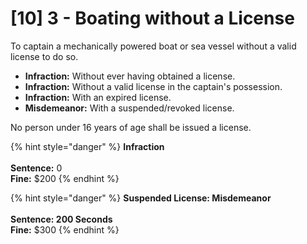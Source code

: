 # \[10] 3 - Boating without a License

To captain a mechanically powered boat or sea vessel without a valid license to do so.&#x20;

* **Infraction:** Without ever having obtained a license.
* **Infraction:** Without a valid license in the captain's possession.
* **Infraction:** With an expired license.
* **Misdemeanor:** With a suspended/revoked license.&#x20;

No person under 16 years of age shall be issued a license.&#x20;

{% hint style="danger" %}
**Infraction** \
\
**Sentence:** 0\
**Fine:** $200
{% endhint %}

{% hint style="danger" %}
**Suspended License: Misdemeanor**\
\
**Sentence: 200 Seconds**\
**Fine:** $300
{% endhint %}
